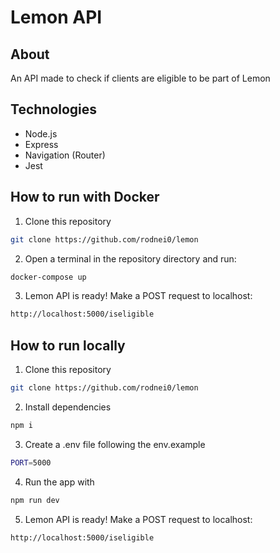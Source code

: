 # Lemon API

## About

An API made to check if clients are eligible to be part of Lemon

## Technologies

- Node.js
- Express
- Navigation (Router)
- Jest

## How to run with Docker

1. Clone this repository
```bash
git clone https://github.com/rodnei0/lemon
```

2. Open a terminal in the repository directory and run:
```bash
docker-compose up
```

3. Lemon API is ready! Make a POST request to localhost: 
```bash
http://localhost:5000/iseligible
```

## How to run locally

1. Clone this repository
```bash
git clone https://github.com/rodnei0/lemon
```

2. Install dependencies
```bash
npm i
```

3. Create a .env file following the env.example
```bash
PORT=5000
```

4. Run the app with
```bash
npm run dev
```

5. Lemon API is ready! Make a POST request to localhost: 
```bash
http://localhost:5000/iseligible
```
